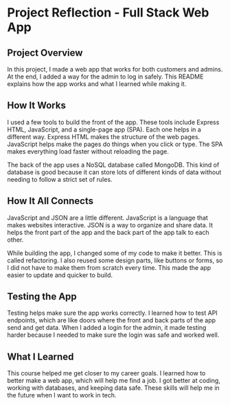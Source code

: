 # Project Reflection - Full Stack Web App

## Project Overview
In this project, I made a web app that works for both customers and admins. At the end, I added a way for the admin to log in safely. This README explains how the app works and what I learned while making it.

## How It Works
I used a few tools to build the front of the app. These tools include Express HTML, JavaScript, and a single-page app (SPA). Each one helps in a different way. Express HTML makes the structure of the web pages. JavaScript helps make the pages do things when you click or type. The SPA makes everything load faster without reloading the page.

The back of the app uses a NoSQL database called MongoDB. This kind of database is good because it can store lots of different kinds of data without needing to follow a strict set of rules.

## How It All Connects
JavaScript and JSON are a little different. JavaScript is a language that makes websites interactive. JSON is a way to organize and share data. It helps the front part of the app and the back part of the app talk to each other.

While building the app, I changed some of my code to make it better. This is called refactoring. I also reused some design parts, like buttons or forms, so I did not have to make them from scratch every time. This made the app easier to update and quicker to build.

## Testing the App
Testing helps make sure the app works correctly. I learned how to test API endpoints, which are like doors where the front and back parts of the app send and get data. When I added a login for the admin, it made testing harder because I needed to make sure the login was safe and worked well.

## What I Learned
This course helped me get closer to my career goals. I learned how to better make a web app, which will help me find a job. I got better at coding, working with databases, and keeping data safe. These skills will help me in the future when I want to work in tech.
